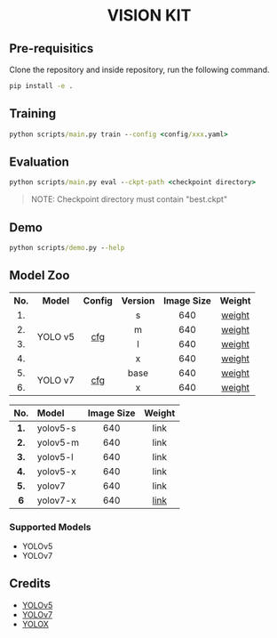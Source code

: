 # <div align="center"> VISION KIT </div>

## Pre-requisitics

Clone the repository and inside repository, run the following command.

```cmd
pip install -e .
```

## Training

```cmd
python scripts/main.py train --config <config/xxx.yaml>
```

## Evaluation

```cmd
python scripts/main.py eval --ckpt-path <checkpoint directory>
```

>NOTE: Checkpoint directory must contain "best.ckpt"

## Demo

```cmd
python scripts/demo.py --help
```

## Model Zoo

<table style="width: 100%;">
    <tr>
        <th>No.</th>
        <th>Model</th>
        <th>Config</th>
        <th>Version</th>
        <th>Image Size</th>
        <th>Weight</th>
    </tr>
    <tr align="center">
        <td>1.</td>
        <td rowspan="4">YOLO v5</td>
        <td rowspan="4"><a href="./configs/yolov5.yaml">cfg</a></td>
        <td>s</td>
        <td>640</td>
        <td><a href="https://drive.google.com/file/d/1-D3Q7b-Ti4wcH_xAedjyeH0rAjsSWsEY/view?usp=share_link">weight</a></td>
    </tr>
    <tr align="center">
        <td>2.</td>
        <td>m</td>
        <td>640</td>
        <td><a href="https://drive.google.com/file/d/1-NWO_buw8vX3j7mUVxkAVuOX5ngB9pFG/view?usp=share_link">weight</a></td>
    </tr>
    <tr align="center">
        <td>3.</td>
        <td>l</td>
        <td>640</td>
        <td><a href="https://drive.google.com/file/d/1-MngB3003DmxLXBkoS0B830S0tVKDlaf/view?usp=share_link">weight</a></td>
    </tr>
    <tr align="center">
        <td>4.</td>
        <td>x</td>
        <td>640</td>
        <td><a href="https://drive.google.com/file/d/1-QTUuN-g9OkdS53MNlnK6kT8MMOVf7IU/view?usp=share_link">weight</a></td>
    </tr>
    <tr align="center">
        <td>5.</td>
        <td rowspan="2">YOLO v7</td>
        <td rowspan="4"><a href="configs/yolov7.yaml">cfg</a></td>
        <td>base</td>
        <td>640</td>
        <td><a href="https://drive.google.com/file/d/1-SupneyfNlaD1hmmOsOgBTH0Q4V1o3fM/view?usp=share_link">weight</a></td>
    </tr>
    <tr align="center">
        <td>6.</td>
        <td>x</td>
        <td>640</td>
        <td><a href="https://drive.google.com/file/d/1-V_RX4DUJjj2Iqwv4oqYyMHF7gfvuZKi/view?usp=share_link">weight</a></td>
    </tr>
</table>

| **No.** | **Model** | **Image Size** | **Weight** |
|:-------:|:---------|:--------------:|:----------:|
| **1.**  | yolov5-s  | 640            | link       |
| **2.**  | yolov5-m  | 640            | link       |
| **3.**  | yolov5-l  | 640            | link       |
| **4.**  | yolov5-x  | 640            | link       |
| **5.**  | yolov7    | 640            | link       |
| **6**   | yolov7-x  | 640            | [link](https://drive.google.com/file/d/1-V_RX4DUJjj2Iqwv4oqYyMHF7gfvuZKi/view?usp=share_link)       |


### Supported Models

- YOLOv5
- YOLOv7

## Credits

- [YOLOv5](https://github.com/ultralytics/yolov5)
- [YOLOv7](https://github.com/WongKinYiu/yolov7)
- [YOLOX](https://github.com/Megvii-BaseDetection/YOLOX)
